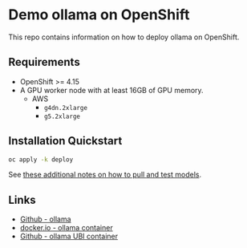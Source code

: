 # Demo ollama on OpenShift

This repo contains information on how to deploy ollama on OpenShift.

## Requirements

- OpenShift >= 4.15
- A GPU worker node with at least 16GB of GPU memory.
  - AWS
    - `g4dn.2xlarge`
    - `g5.2xlarge`

## Installation Quickstart

```sh
oc apply -k deploy
```

See [these additional notes on how to pull and test models](NOTES.md).

## Links

- [Github - ollama](https://github.com/ollama/ollama)
- [docker.io - ollama container](https://hub.docker.com/r/ollama/ollama)
- [Github - ollama UBI container](https://github.com/williamcaban/ollama-ubi)
